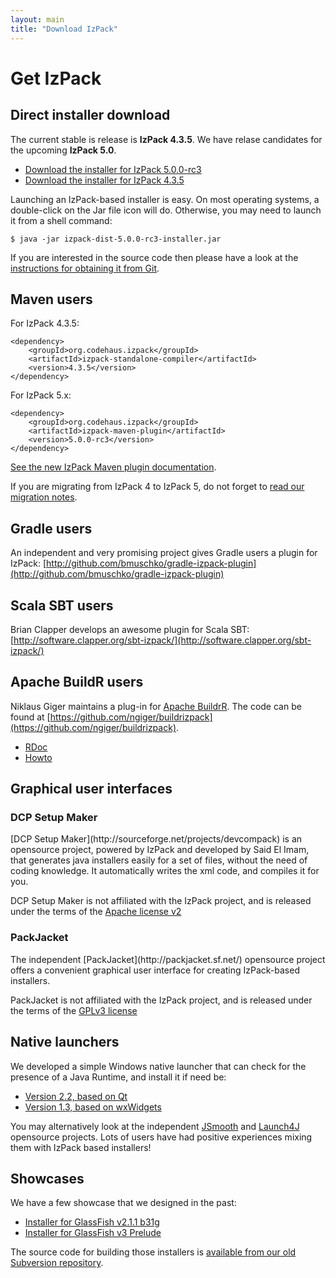 ```yaml
---
layout: main
title: "Download IzPack"
---
```


<div class="page-header">
  <h1>Get IzPack</h1>
</div>

## Direct installer download

The current stable is release is **IzPack 4.3.5**.
We have relase candidates for the upcoming **IzPack 5.0**.

* [Download the installer for IzPack 5.0.0-rc3](http://dist.codehaus.org/izpack/releases/5.0.0-rc2/izpack-dist-5.0.0-rc3-installer.jar)
* [Download the installer for IzPack 4.3.5](http://dist.codehaus.org/izpack/releases/4.3.5/IzPack-install-4.3.5.jar)

Launching an IzPack-based installer is easy. On most operating systems, a double-click on the Jar file icon will do. Otherwise, you may need to launch it from a shell command:

    $ java -jar izpack-dist-5.0.0-rc3-installer.jar

If you are interested in the source code then please have a look at the [instructions for obtaining it from Git](/developers/).

## Maven users

For IzPack 4.3.5:

    <dependency>
        <groupId>org.codehaus.izpack</groupId>
        <artifactId>izpack-standalone-compiler</artifactId>
        <version>4.3.5</version>
    </dependency>

For IzPack 5.x:

    <dependency>
        <groupId>org.codehaus.izpack</groupId>
        <artifactId>izpack-maven-plugin</artifactId>
        <version>5.0.0-rc3</version>
    </dependency>

[See the new IzPack Maven plugin documentation](http://izpack.codehaus.org/izpack-maven-plugin/).

If you are migrating from IzPack 4 to IzPack 5, do not forget to [read our migration notes](http://docs.codehaus.org/display/IZPACK/Upgrading+Existing+Installers+from+IzPack+4.x+to+5.0).

## Gradle users

An independent and very promising project gives Gradle users a plugin for IzPack: [http://github.com/bmuschko/gradle-izpack-plugin](http://github.com/bmuschko/gradle-izpack-plugin)

## Scala SBT users

Brian Clapper develops an awesome plugin for Scala SBT: [http://software.clapper.org/sbt-izpack/](http://software.clapper.org/sbt-izpack/)

## Apache BuildR users

Niklaus Giger maintains a plug-in for [Apache BuildrR](http://buildr.apache.org/). The code can be found at [https://github.com/ngiger/buildrizpack](https://github.com/ngiger/buildrizpack).

* [RDoc](http://ngiger.dyndns.org/jenkins/job/buildrizpack/lastSuccessfulBuild/artifact/rdoc/README_rdoc.html)
* [Howto](https://cwiki.apache.org/confluence/display/BUILDR/How+to+build+an+IzPack+installer)

## Graphical user interfaces

<h3>DCP Setup Maker</h3>
[DCP Setup Maker](http://sourceforge.net/projects/devcompack) is an opensource project, powered by IzPack and developed by Said El Imam,
that generates java installers easily for a set of files, without the need of coding knowledge.
It automatically writes the xml code, and compiles it for you.

DCP Setup Maker is not affiliated with the IzPack project, and is released under the terms of the [Apache license v2](http://www.apache.org/licenses/LICENSE-2.0.html)

<h3>PackJacket</h3>
The independent [PackJacket](http://packjacket.sf.net/) opensource project offers a convenient graphical user interface for creating IzPack-based installers.

PackJacket is not affiliated with the IzPack project, and is released under the terms of the [GPLv3 license](http://www.gnu.org/licenses/gpl.html)

## Native launchers

We developed a simple Windows native launcher that can check for the presence of a Java Runtime, and install it if need be:

* [Version 2.2, based on Qt](http://dist.codehaus.org/izpack/native-launcher/izpack-launcher-2.2.zip)
* [Version 1.3, based on wxWidgets](http://dist.codehaus.org/izpack/native-launcher/izpack-launcher-1.3.zip)

You may alternatively look at the independent [JSmooth](http://jsmooth.sourceforge.net/) and [Launch4J](http://launch4j.sourceforge.net/) opensource projects. Lots of users have had positive experiences mixing them with IzPack based installers!

## Showcases

We have a few showcase that we designed in the past:

* [Installer for GlassFish v2.1.1 b31g](http://dist.codehaus.org/izpack/showcases/glassfish-install-v2.1.1-b31g.jar)
* [Installer for GlassFish v3 Prelude](http://dist.codehaus.org/izpack/showcases/glassfish-v3-prelude-install.jar)

The source code for building those installers is [available from our old Subversion repository](http://svn.codehaus.org/izpack-svn/izpack-showcases/).
